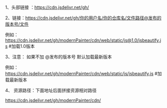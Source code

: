1、头部链接  ：https://cdn.jsdelivr.net/gh/

2、链接：https://cdn.jsdelivr.net/gh/你的用户名/你的仓库名/文件路径@发布的版本号/文件

例如：https://cdn.jsdelivr.net/gh/modernPainter/cdn/web/static/js@1.0/jsbeautify.js  #加载1.0版本

3、注意： 如果不加  @发布的版本号  默认加载最新版本

例如：https://cdn.jsdelivr.net/gh/modernPainter/cdn/web/static/js/jsbeautify.js  #加载最新版本

4、 资源路径：下面地址后面拼接资源相对路径

https://cdn.jsdelivr.net/gh/modernPainter/cdn/
